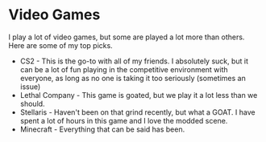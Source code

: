 # Video Games

I play a lot of video games, but some are played a lot more than others. Here are some of my top picks.

 - CS2 - This is the go-to with all of my friends. I absolutely suck, but it can be a lot of fun playing in the competitive environment with everyone, as long as no one is taking it too seriously (sometimes an issue)
 - Lethal Company - This game is goated, but we play it a lot less than we should.
 - Stellaris - Haven't been on that grind recently, but what a GOAT. I have spent a lot of hours in this game and I love the modded scene.
 - Minecraft - Everything that can be said has been.